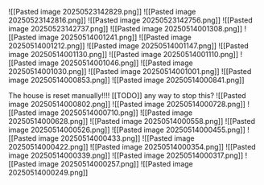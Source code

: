 
![[Pasted image 20250523142829.png]]
![[Pasted image 20250523142816.png]]
![[Pasted image 20250523142756.png]]
![[Pasted image 20250523142737.png]]
![[Pasted image 20250514001308.png]]
![[Pasted image 20250514001241.png]]
![[Pasted image 20250514001212.png]]
![[Pasted image 20250514001147.png]]
![[Pasted image 20250514001130.png]]
![[Pasted image 20250514001110.png]]
![[Pasted image 20250514001046.png]]
![[Pasted image 20250514001030.png]]
![[Pasted image 20250514001001.png]]
![[Pasted image 20250514000853.png]]
![[Pasted image 20250514000841.png]]

The house is reset manually!!!! [[TODO]] any way to stop this?
![[Pasted image 20250514000802.png]]
![[Pasted image 20250514000728.png]]
![[Pasted image 20250514000710.png]]
![[Pasted image 20250514000628.png]]
![[Pasted image 20250514000558.png]]
![[Pasted image 20250514000526.png]]
![[Pasted image 20250514000455.png]]
![[Pasted image 20250514000433.png]]
![[Pasted image 20250514000422.png]]
![[Pasted image 20250514000354.png]]
![[Pasted image 20250514000339.png]]
![[Pasted image 20250514000317.png]]
![[Pasted image 20250514000257.png]]
![[Pasted image 20250514000249.png]]